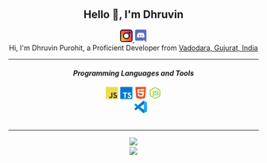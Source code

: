 <div align="center">
    <h2> Hello 👋, I'm Dhruvin</h2>
    <a href="https://www.instagram.com/fan_of_benedict_cumberbatch/">
    <img alt="My Instagram" width="25px" src="https://raw.githubusercontent.com/Anish-Shobith/Anish-Shobith/master/assets/instagram.svg">
    </a>
    <a href="https://discord.gg/YzyWCd3">
    <img alt="My Discord", width="25px" src="https://raw.githubusercontent.com/Anish-Shobith/Anish-Shobith/master/assets/discord.svg">
    </a>
    <br>
    Hi, I'm Dhruvin Purohit, a Proficient Developer from <a href="https://www.google.com/maps/search/?api=1&query=Vadodara,Gujurat,India">Vadodara, Gujurat, India</a>
    <hr>
    <h4> <i> Programming Languages and Tools </i> </h4>
    <code><img width="25px" src="https://raw.githubusercontent.com/Anish-Shobith/Anish-Shobith/master/assets/javascript.svg"></code>
    <code><img width="25px" src="https://raw.githubusercontent.com/Anish-Shobith/Anish-Shobith/master/assets/typescript.svg"></code>
    <code><img width="25px" src="https://raw.githubusercontent.com/Anish-Shobith/Anish-Shobith/master/assets/html.svg"></code>
    <code><img width="25px" src="https://raw.githubusercontent.com/Anish-Shobith/Anish-Shobith/master/assets/nodejs.svg"></code>
    <code>
    <img width="25px" src="https://raw.githubusercontent.com/Anish-Shobith/Anish-Shobith/master/assets/visualstudiocode.svg">
    </code>
    <hr>
    <img src="https://github-readme-stats.vercel.app/api?username=Dhruvin-Purohit&show_icons=true&hide_border=true&theme=dark&count_private=true">
    <br>
    <img src="https://github-readme-stats.vercel.app/api/top-langs/?username=Dhruvin-Purohit&layout=compact&langs_count=8&theme=dark">
    
</div>
